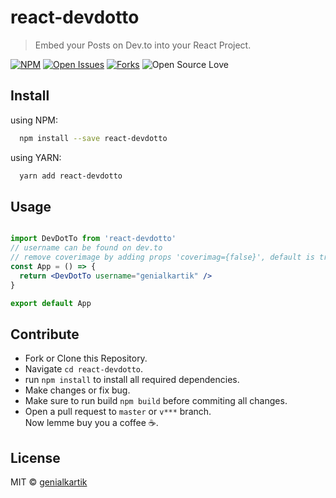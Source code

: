 # react-devdotto

> Embed your Posts on Dev.to into your React Project.

[![NPM](https://img.shields.io/npm/v/react-devdotto?style=for-the-badge&logo=npm)](https://www.npmjs.com/package/react-devdotto)
[![Open Issues](https://img.shields.io/github/issues/genialkartik/react-devdotto?style=for-the-badge&logo=github)](https://github.com/genialkartik/react-devdotto/issues)
[![Forks](https://img.shields.io/github/forks/genialkartik/react-devdotto?style=for-the-badge&logo=github)](https://github.com/genialkartik/react-devdotto) 
![Open Source Love](https://img.shields.io/badge/Open%20Source-%E2%99%A5-red?style=for-the-badge&logo=open-source-initiative)

## Install

using NPM:
```bash
  npm install --save react-devdotto
```
using YARN:
```bash
  yarn add react-devdotto
```

## Usage

```jsx

import DevDotTo from 'react-devdotto'
// username can be found on dev.to
// remove coverimage by adding props 'coverimag={false}', default is true
const App = () => {
  return <DevDotTo username="genialkartik" />
}

export default App
```

## Contribute

- Fork or Clone this Repository.
- Navigate `cd react-devdotto`.
- run `npm install` to install all required dependencies.
- Make changes or fix bug.
- Make sure to run build `npm build` before commiting all changes.
- Open a pull request to `master` or `v***` branch.<br>
Now lemme buy you a coffee :coffee:.

## License

MIT © [genialkartik](https://github.com/genialkartik)
